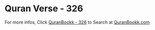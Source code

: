 # Quran Verse - 326 

For more infos, Click [QuranBookk - 326](https://www.quranbookk.com/quran/search?q=326) to Search at [QuranBookk.com](http://quranbookk.com/)